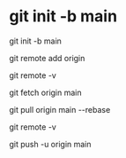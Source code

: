 # git init -b main
git init -b main

git remote add origin

git remote -v

git fetch origin main

git pull origin main --rebase

git remote -v

git push -u origin main
